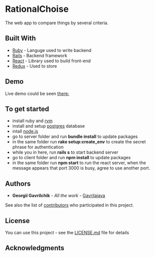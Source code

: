 # RationalChoise
The web app to compare things by several criteria. 


## Built With

* [Ruby](https://www.ruby-lang.org/) - Languge used to write backend
* [Rails](https://rubyonrails.org/) - Backend framework
* [React](https://reactjs.org/) - Library used to build front-end
* [Redux](https://redux.js.org/) - Used to store

## Demo
Live demo could be seen [there:](https://rationalchoise.netlify.app/)

## To get started
* install ruby and [rvm](https://rvm.io/rvm/install)
* install and setup [postgres](https://wiki.postgresql.org/wiki/Detailed_installation_guides) database 
* intall [node.js](https://nodejs.org/en/download/package-manager/)
* go to server folder and run **bundle install** to update packages
* in the same folder run **rake setup:create_env** to create the secret phrase for authentication
* while you in here, run **rails s** to start backend server
* go to client folder and run **npm install** to update packages
* in the same folder run **npm start** to run the react server, when the message appears that port 3000 is busy, agree to use another port.


## Authors

* **Georgii Gavrilchik** - *All the work* - [Gavrilajava](https://github.com/Gavrilajava)

See also the list of [contributors](https://github.com/Gavrilajava/mealter/graphs/contributors) who participated in this project.

## License

You can use this project  - see the [LICENSE.md](LICENSE.md) file for details

## Acknowledgments


